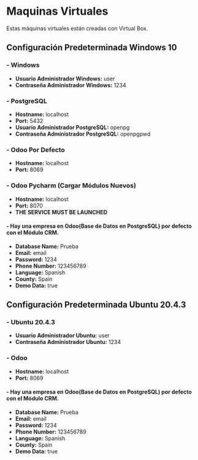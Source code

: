 # Maquinas Virtuales

Estas máquinas virtuales están creadas con Virtual Box.

## Configuración Predeterminada Windows 10
### - Windows
* **Usuario Administrador Windows:** user
* **Contraseña Administrador Windows:** 1234
### - PostgreSQL
* **Hostname:** localhost
* **Port:** 5432
* **Usuario Administrador PostgreSQL:** openpg
* **Contraseña Administrador PostgreSQL:** openpgpwd
### - Odoo Por Defecto
* **Hostname:** localhost
* **Port:** 8069

### - Odoo Pycharm (Cargar Módulos Nuevos)
* **Hostname:** localhost
* **Port:** 8070 
* **THE SERVICE MUST BE LAUNCHED** 

#### - Hay una empresa en Odoo(Base de Datos en PostgreSQL) por defecto con el Módulo CRM.
* **Database Name:** Prueba
* **Email:** email
* **Password:** 1234
* **Phone Number:** 123456789
* **Language:** Spanish
* **County:** Spain
* **Demo Data:** true
    

## Configuración Predeterminada Ubuntu 20.4.3
### - Ubuntu 20.4.3
* **Usuario Administrador Ubuntu:** user
* **Contraseña Administrador Ubuntu:** 1234
### - Odoo
* **Hostname:** localhost
* **Port:** 8069
        
#### - Hay una empresa en Odoo(Base de Datos en PostgreSQL) por defecto con el Módulo CRM.
* **Database Name:** Prueba
* **Email:** email
* **Password:** 1234
* **Phone Number:** 123456789
* **Language:** Spanish
* **County:** Spain
* **Demo Data:** true